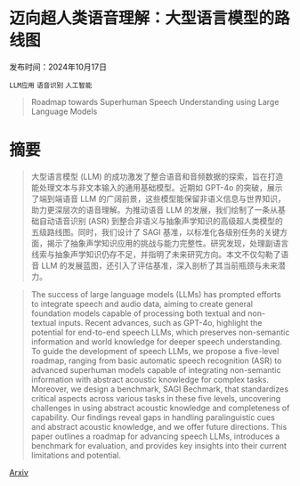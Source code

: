 # 迈向超人类语音理解：大型语言模型的路线图

发布时间：2024年10月17日

`LLM应用` `语音识别` `人工智能`

> Roadmap towards Superhuman Speech Understanding using Large Language Models

# 摘要

> 大型语言模型 (LLM) 的成功激发了整合语音和音频数据的探索，旨在打造能处理文本与非文本输入的通用基础模型。近期如 GPT-4o 的突破，展示了端到端语音 LLM 的广阔前景，这些模型能保留非语义信息与世界知识，助力更深层次的语音理解。为推动语音 LLM 的发展，我们绘制了一条从基础自动语音识别 (ASR) 到整合非语义与抽象声学知识的高级超人类模型的五级路线图。同时，我们设计了 SAGI 基准，以标准化各级别任务的关键方面，揭示了抽象声学知识应用的挑战与能力完整性。研究发现，处理副语言线索与抽象声学知识仍存不足，并指明了未来研究方向。本文不仅勾勒了语音 LLM 的发展蓝图，还引入了评估基准，深入剖析了其当前瓶颈与未来潜力。

> The success of large language models (LLMs) has prompted efforts to integrate speech and audio data, aiming to create general foundation models capable of processing both textual and non-textual inputs. Recent advances, such as GPT-4o, highlight the potential for end-to-end speech LLMs, which preserves non-semantic information and world knowledge for deeper speech understanding. To guide the development of speech LLMs, we propose a five-level roadmap, ranging from basic automatic speech recognition (ASR) to advanced superhuman models capable of integrating non-semantic information with abstract acoustic knowledge for complex tasks. Moreover, we design a benchmark, SAGI Bechmark, that standardizes critical aspects across various tasks in these five levels, uncovering challenges in using abstract acoustic knowledge and completeness of capability. Our findings reveal gaps in handling paralinguistic cues and abstract acoustic knowledge, and we offer future directions. This paper outlines a roadmap for advancing speech LLMs, introduces a benchmark for evaluation, and provides key insights into their current limitations and potential.

[Arxiv](https://arxiv.org/abs/2410.13268)